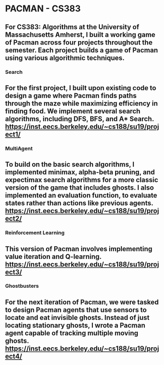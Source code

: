 # PACMAN - CS383
 
For CS383: Algorithms at the University of Massachusetts Amherst, I built a working game of Pacman across four projects throughout the semester. Each project builds a game of Pacman using various algorithmic techniques.
---
### Search

For the first project, I built upon existing code to design a game where Pacman finds paths through the maze while maximizing efficiency in finding food. We implement several search algorithms, including DFS, BFS, and A* Search.
https://inst.eecs.berkeley.edu/~cs188/su19/project1/
---
### MultiAgent

To build on the basic search algorithms, I implemented minimax, alpha-beta pruning, and expectimax search algorithms for a more classic version of the game that includes ghosts. I also implemented an evaluation function, to evaluate states rather than actions like previous agents.
https://inst.eecs.berkeley.edu/~cs188/su19/project2/
---
### Reinforcement Learning

This version of Pacman involves implementing value iteration and Q-learning.
https://inst.eecs.berkeley.edu/~cs188/su19/project3/
---
### Ghostbusters

For the next iteration of Pacman, we were tasked to design Pacman agents that use sensors to locate and eat invisible ghosts. 
Instead of just locating stationary ghosts, I wrote a Pacman agent capable of tracking multiple moving ghosts.
https://inst.eecs.berkeley.edu/~cs188/su19/project4/
---
